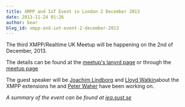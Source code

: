 ```yaml
---
title: XMPP and IoT Event in London 2 December 2013
date: 2013-11-24 01:26
author: bear
blog_id: xmpp-and-iot-event-2-december-2013
---
```


The third XMPP/Realtime UK Meetup will be happening on the 2nd of December, 2013.

The details can be found at the [meetup's lanyrd page](http://lanyrd.com/2013/xmpp-and-the-internet-of-things/ "XMPP and IoT December Meetup") or through the [meetup page](http://www.meetup.com/XMPP-UK-Meetup/events/150851862 "XMPP-UK-Meetu")

The guest speaker will be [Joachim Lindborg](http://www.theinternetofthings.eu/joachim-lindborg "Joachim Lindborg") and [Lloyd Watkin](http://lanyrd.com/profile/lloydwatkin/)about the XMPP extensions he and [Peter Waher](cl.linkedin.com/in/peterwaher) have been working on.

*A summary of the event can be found at [iea.sust.se](http://iea.sust.se/2013/12/09/xmpp-uk-iot-meetup/)*
